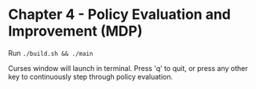 # Chapter 4 - Policy Evaluation and Improvement (MDP)
Run `./build.sh && ./main`

Curses window will launch in terminal. Press 'q' to quit, or press any other key to continuously step through policy evaluation.